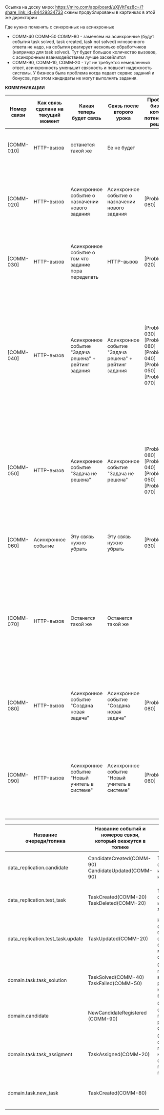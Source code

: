 Ссылка на доску миро: https://miro.com/app/board/uXjVItFez8c=/?share_link_id=84429334733
схемы продублированы в картинках в этой же директории

Где нужно поменять с синхронных на асинхронные
- COMM-40 COMM-50 COMM-80 - заменяем на асинхронные (будут события task solved, task created, task not solved) мгновенного ответа не надо, на события реагирует несколько обработчиков (например для task solved). Тут будет большое количество вызовов, с асинхронным взаимодействием лучше заскейлится
- COMM-90, COMM-10, COMM-20 - тут не требуется немедленный ответ, асинхронность уменьшит связность и повысит надежность системы. У бизнеса была проблема когда падает сервис заданий и бонусов, при этом кандидаты не могут выполнять задания.

**КОММУНИКАЦИИ**  
  
| Номер<br>связи | Как связь сделана на <br>текущий момент | Какая теперь<br>будет связь                           | Связь после второго урока                             | Проблемы бизнеса<br>которые <br>потенциално<br>решатся                            | Почему <br>связь необходимо <br>изменить                                                                                                                                                                                                                                                                    |
| -------------- | --------------------------------------- | ----------------------------------------------------- | ----------------------------------------------------- | --------------------------------------------------------------------------------- | ----------------------------------------------------------------------------------------------------------------------------------------------------------------------------------------------------------------------------------------------------------------------------------------------------------- |
| [COMM- 010]    | HTTP-вызов                              | останется такой же                                    | Ее не будет                                           |                                                                                   | Сервису найма не нужна информация о менеджере.<br>Уменьшаем связность между сервисами                                                                                                                                                                                                                       |
| [COMM- 020]    | HTTP-вызов                              | Асинхронное событие о назначении нового задания       | Асинхронное событие о назначении нового задания       | [Problem-080]                                                                     | Сервис найма в новом способе не зависит от работоспособности сервиса заданий. + назначенные задания можно выгребать батчами если использовать кафку - поможет с ростом нагрузки                                                                                                                             |
| [COMM- 030]    | HTTP-вызов                              | Асинхронное событие о том что задание пора переделать | HTTP-вызов                                            | [Problem-020]                                                                     | Бизнес требует чтобы задание обновлялось как можно скорее чтобы кандидаты не читерили систему. поэтому синхронный возов                                                                                                                                                                                     |
| [COMM- 040]    | HTTP-вызов                              | Асинхронное событие "Задача решена" + рейтинг задания | Асинхронное событие "Задача решена" + рейтинг задания | [Problem-030]<br>[Problem-080]<br>[Problem-040]<br>[Problem-050]<br>[Problem-070] | Нужно доставлять рейтинг вместе с сообщением о решении задачи чтобы рейтинг был актуален на момент решения для правильного начисления бонусов.<br><br>Асинхронные задачи например через кафку можно выгребать батчами что поможет сукорить начисление бонусов (Для [COMM- 050], [COMM- 080] тоже актуально) |
| [COMM- 050]    | HTTP-вызов                              | Асинхронное событие "Задача не решена"                | Асинхронное событие "Задача не решена"                | [Problem-080]<br>[Problem-040]<br>[Problem-050]<br>[Problem-070]                  | Отвяжет сервис найма от сервиса бонусов:<br>- падение сервиса бонусов не скажется на работе сервиса найма<br>- знания о начислениях не будут течь в сервис найма (Так же эти аргументы актуальны для связи [COMM- 040])                                                                                     |
| [COMM- 060]    | Асинхронное событие                     | Эту связь нужно убрать                                | Эту связь нужно убрать                                | [Problem-030]                                                                     | Рейтинг может доставиться позже чем событие/вызов зачисления бонусов. Поэтому бонусы за часть заданий будут учтены неверно                                                                                                                                                                                  |
| [COMM- 070]    | HTTP-вызов                              | Останется такой же                                    | Останется такой же                                    |                                                                                   | Подразумеваю что получение инфы о менеджере вызывается не часто и по необходимости, у бизнеса нет потребности часто менять инфу о менеджере, поэтому сервис бонусов может просто хранить у себя или кэшировать эту инфу. Не вижу тут смысла усложнять                                                       |
| [COMM- 080]    | HTTP-вызов                              | Асинхронное событие "Создана новая задача"            | Асинхронное событие "Создана новая задача"            | [Problem-080]                                                                     | Отвязывает сервис заданий от сервиса выплат, падение сервиса выплат не сможет парализовать работу сервиса задач. Делает систему более надежной                                                                                                                                                              |
| [COMM- 090]    | HTTP-вызов                              | Асинхронное событие "Новый учитель в системе"         | Асинхронное событие "Новый учитель в системе"         | [Problem-080]                                                                     | В целом думаю тут можно было бы и HTTP вызов оставить. Но тогда падение сервиса заданий сможет в этом месте повлиять на работу сервиса найма, а такой запрос бизнеса есть, поэтому можно поменять                                                                                                           |


| Название <br>очереди/топика       | Название событий и <br>номеров связи,<br>который окажутся в топике | Почему поместил<br>в топик именно <br>эти события                                                                                         | Почему так назвал                       |
| --------------------------------- | ------------------------------------------------------------------ | ----------------------------------------------------------------------------------------------------------------------------------------- | --------------------------------------- |
| data_replication.candidate        | CandidateCreated(COMM-90)<br>CandidateUpdated(COMM-90)             | Тут все события связанные с изменением данных кандидата                                                                                   | Название по Сущности и Операции над ней |
| data_replication.test_task        | TaskCreated(COMM-20)<br>TaskDeleted(COMM-20)                       | Тут все события связанные с изменением данных задачи                                                                                      | Название по Сущности и Операции над ней |
| data_replication.test_task.update | TaskUpdated(COMM-20)                                               | Критично чтобы таски обновлялись как можно быстрее, поэтому обновления. в отдельной очереди чтобы не мешали задачи по созданию и удалению | Название по Сущности и Операции над ней |
| domain.task.task_solution         | TaskSolved(COMM-40)<br>TaskFailed(COMM-50)                         | События решения и провала задачи будут вероятно не сильно различаться по количеству, поэтому они в одном топике                           | Название по бизнесовым событиям из ES   |
| domain.candidate                  | NewCandidateRegistered (COMM-90)                                   | Отдельно от data_replication.candidate потому что это реализация функциональной связи                                                     | Название по бизнесовым событиям из ES   |
| domain.task.task_assigment        | TaskAssigned(COMM-20)                                              | Отдельная очередь от следующей связи потому что эти топики нужны 2м разным сервисам для разных процессов и они не пересекаются            | Название по бизнесовым событиям из ES   |
| domain.task.new_task              | TaskCreated(COMM-80)                                               |                                                                                                                                           | Название по бизнесовым событиям из ES   |


